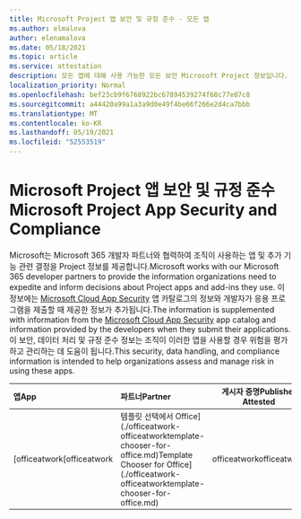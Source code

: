 ```yaml
---
title: Microsoft Project 앱 보안 및 규정 준수 - 모든 앱
ms.author: elmalova
author: elenamalova
ms.date: 05/18/2021
ms.topic: article
ms.service: attestation
description: 모든 앱에 대해 사용 가능한 모든 보안 Microsoft Project 정보입니다.
localization_priority: Normal
ms.openlocfilehash: bef23cb9f6768922bc67894539274f68c77e07c8
ms.sourcegitcommit: a44420a99a1a3a9d0e49f4be66f266e2d4ca7bbb
ms.translationtype: MT
ms.contentlocale: ko-KR
ms.lasthandoff: 05/19/2021
ms.locfileid: "52553519"
---
```

# <a name="microsoft-project-app-security-and-compliance"></a><span data-ttu-id="6b25e-103">Microsoft Project 앱 보안 및 규정 준수</span><span class="sxs-lookup"><span data-stu-id="6b25e-103">Microsoft Project App Security and Compliance</span></span>

<span data-ttu-id="6b25e-104">Microsoft는 Microsoft 365 개발자 파트너와 협력하여 조직이 사용하는 앱 및 추가 기능 관련 결정을 Project 정보를 제공합니다.</span><span class="sxs-lookup"><span data-stu-id="6b25e-104">Microsoft works with our Microsoft 365 developer partners to provide the information organizations need to expedite and inform decisions about Project apps and add-ins they use.</span></span> <span data-ttu-id="6b25e-105">이 정보에는 [Microsoft Cloud App Security](https://www.microsoft.com/en-us/enterprise-mobility-security/cloud-app-security) 앱 카탈로그의 정보와 개발자가 응용 프로그램을 제출할 때 제공한 정보가 추가됩니다.</span><span class="sxs-lookup"><span data-stu-id="6b25e-105">The information is supplemented with information from the [Microsoft Cloud App Security](https://www.microsoft.com/en-us/enterprise-mobility-security/cloud-app-security) app catalog and information provided by the developers when they submit their applications.</span></span> <span data-ttu-id="6b25e-106">이 보안, 데이터 처리 및 규정 준수 정보는 조직이 이러한 앱을 사용할 경우 위험을 평가하고 관리하는 데 도움이 됩니다.</span><span class="sxs-lookup"><span data-stu-id="6b25e-106">This security, data handling, and compliance information is intended to help organizations assess and manage risk in using these apps.</span></span>

| <span data-ttu-id="6b25e-107">**앱**</span><span class="sxs-lookup"><span data-stu-id="6b25e-107">**App**</span></span> | <span data-ttu-id="6b25e-108">**파트너**</span><span class="sxs-lookup"><span data-stu-id="6b25e-108">**Partner**</span></span> | <span data-ttu-id="6b25e-109">**게시자 증명**</span><span class="sxs-lookup"><span data-stu-id="6b25e-109">**Publisher Attested**</span></span> | <span data-ttu-id="6b25e-110">**인증**</span><span class="sxs-lookup"><span data-stu-id="6b25e-110">**Certified**</span></span> |
|:--------|:------------|:----------------------:|:-------------:|
| <span data-ttu-id="6b25e-111">[officeatwork</span><span class="sxs-lookup"><span data-stu-id="6b25e-111">[officeatwork</span></span> | <span data-ttu-id="6b25e-112">템플릿 선택에서 Office](./officeatwork-officeatworktemplate-chooser-for-office.md)</span><span class="sxs-lookup"><span data-stu-id="6b25e-112">Template Chooser for Office](./officeatwork-officeatworktemplate-chooser-for-office.md)</span></span> | <span data-ttu-id="6b25e-113">officeatwork</span><span class="sxs-lookup"><span data-stu-id="6b25e-113">officeatwork</span></span> | <span data-ttu-id="6b25e-114">**✓**</span><span class="sxs-lookup"><span data-stu-id="6b25e-114">**✓**</span></span> | <img alt="Certified application badge" src="../media/certified-badge.png" height="25" width="25" /> |
